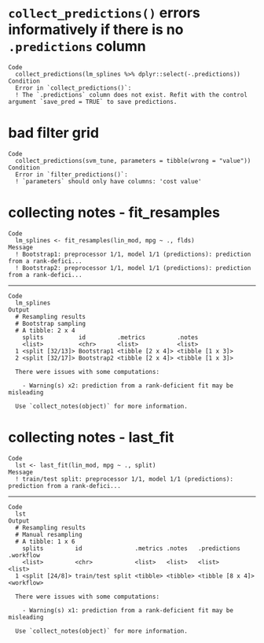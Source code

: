 # `collect_predictions()` errors informatively if there is no `.predictions` column

    Code
      collect_predictions(lm_splines %>% dplyr::select(-.predictions))
    Condition
      Error in `collect_predictions()`:
      ! The `.predictions` column does not exist. Refit with the control argument `save_pred = TRUE` to save predictions.

# bad filter grid

    Code
      collect_predictions(svm_tune, parameters = tibble(wrong = "value"))
    Condition
      Error in `filter_predictions()`:
      ! `parameters` should only have columns: 'cost value'

# collecting notes - fit_resamples

    Code
      lm_splines <- fit_resamples(lin_mod, mpg ~ ., flds)
    Message
      ! Bootstrap1: preprocessor 1/1, model 1/1 (predictions): prediction from a rank-defici...
      ! Bootstrap2: preprocessor 1/1, model 1/1 (predictions): prediction from a rank-defici...

---

    Code
      lm_splines
    Output
      # Resampling results
      # Bootstrap sampling 
      # A tibble: 2 x 4
        splits          id         .metrics         .notes          
        <list>          <chr>      <list>           <list>          
      1 <split [32/13]> Bootstrap1 <tibble [2 x 4]> <tibble [1 x 3]>
      2 <split [32/17]> Bootstrap2 <tibble [2 x 4]> <tibble [1 x 3]>
      
      There were issues with some computations:
      
        - Warning(s) x2: prediction from a rank-deficient fit may be misleading
      
      Use `collect_notes(object)` for more information.

# collecting notes - last_fit

    Code
      lst <- last_fit(lin_mod, mpg ~ ., split)
    Message
      ! train/test split: preprocessor 1/1, model 1/1 (predictions): prediction from a rank-defici...

---

    Code
      lst
    Output
      # Resampling results
      # Manual resampling 
      # A tibble: 1 x 6
        splits         id               .metrics .notes   .predictions     .workflow 
        <list>         <chr>            <list>   <list>   <list>           <list>    
      1 <split [24/8]> train/test split <tibble> <tibble> <tibble [8 x 4]> <workflow>
      
      There were issues with some computations:
      
        - Warning(s) x1: prediction from a rank-deficient fit may be misleading
      
      Use `collect_notes(object)` for more information.

